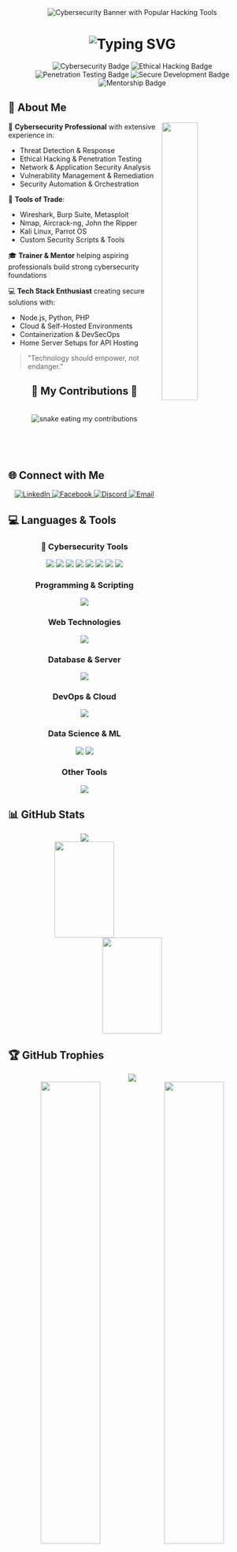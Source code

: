 <!-- CYBERSECURITY BANNER -->
<div align="center">
  <img src="https://github.com/rafat1999/GIT_Portfolio/blob/main/enhanced-cyber-banner.svg" alt="Cybersecurity Banner with Popular Hacking Tools">
</div>

<!-- ANIMATED INTRODUCTION -->
<h1 align="center">
  <img src="https://readme-typing-svg.herokuapp.com?font=Fira+Code&weight=600&size=30&pause=1000&color=00E4FF&center=true&vCenter=true&random=false&width=600&height=70&lines=Hi+there%2C+I'm+Shihab+Hossen+Rafat;I'm+Cybersecurity+Professional;Ethical+Hacker+%26+Trainer;Tech+Enthusiast+%26+Developer;SOC+Analyst" alt="Typing SVG" />
</h1>

<!-- ABOUT ME SECTION -->
<div align="center">
  <img src="https://img.shields.io/badge/-CYBERSECURITY-blue?style=for-the-badge" alt="Cybersecurity Badge"/>
  <img src="https://img.shields.io/badge/-ETHICAL%20HACKING-red?style=for-the-badge" alt="Ethical Hacking Badge"/>
  <img src="https://img.shields.io/badge/-PENETRATION%20TESTING-purple?style=for-the-badge" alt="Penetration Testing Badge"/>
  <img src="https://img.shields.io/badge/-SECURE%20DEVELOPMENT-green?style=for-the-badge" alt="Secure Development Badge"/>
  <img src="https://img.shields.io/badge/-MENTORSHIP-yellow?style=for-the-badge" alt="Mentorship Badge"/>
</div>

## 💫 About Me

<img align="right" width="38%" src="https://github.com/rafat1999/GIT_Portfolio/blob/main/Cyber_Security.gif"/>

🔐 **Cybersecurity Professional** with extensive experience in:
  - Threat Detection & Response
  - Ethical Hacking & Penetration Testing
  - Network & Application Security Analysis
  - Vulnerability Management & Remediation
  - Security Automation & Orchestration

🧰 **Tools of Trade**:
  - Wireshark, Burp Suite, Metasploit
  - Nmap, Aircrack-ng, John the Ripper
  - Kali Linux, Parrot OS
  - Custom Security Scripts & Tools

🎓 **Trainer & Mentor** helping aspiring professionals build strong cybersecurity foundations

💻 **Tech Stack Enthusiast** creating secure solutions with:
  - Node.js, Python, PHP
  - Cloud & Self-Hosted Environments
  - Containerization & DevSecOps
  - Home Server Setups for API Hosting

> "Technology should empower, not endanger."

<!-- CONTRIBUTION SNAKE -->
<div align="center">
  <h2>🐍 My Contributions 🐍</h2>
  <br>
  <img alt="snake eating my contributions" src="https://github.com/rafat1999/GIT_Portfolio/blob/output/github-contribution-grid-snake.gif" />
  
  <br/><br/><br/>
</div>

<!-- CONNECT WITH ME -->
## 🌐 Connect with Me

<div align="center">
  <a href="https://www.linkedin.com/in/shihab-hossen-rafat-01923321a/" target="_blank">
    <img src="https://img.shields.io/badge/LinkedIn-%230077B5.svg?style=for-the-badge&logo=linkedin&logoColor=white" alt="LinkedIn"/>
  </a>
  <a href="https://www.facebook.com/profile.php?id=100091757487932" target="_blank">
    <img src="https://img.shields.io/badge/Facebook-%231877F2.svg?style=for-the-badge&logo=facebook&logoColor=white" alt="Facebook"/>
  </a>
  <a href="https://discord.gg/hunter_leader_50600" target="_blank">
    <img src="https://img.shields.io/badge/Discord-%237289DA.svg?style=for-the-badge&logo=discord&logoColor=white" alt="Discord"/>
  </a>
  <a href="mailto:shihab.rafat99@gmail.com">
    <img src="https://img.shields.io/badge/Gmail-D14836?style=for-the-badge&logo=gmail&logoColor=white" alt="Email"/>
  </a>
</div>

<!-- LANGUAGES AND TOOLS -->
## 💻 Languages & Tools

<div align="center">
  <h3>🔐 Cybersecurity Tools</h3>
  <img src="https://img.shields.io/badge/Kali_Linux-557C94?style=for-the-badge&logo=kali-linux&logoColor=white" />
  <img src="https://img.shields.io/badge/Wireshark-1679A7?style=for-the-badge&logo=wireshark&logoColor=white" />
  <img src="https://img.shields.io/badge/Metasploit-E34F26?style=for-the-badge&logo=metasploit&logoColor=white" />
  <img src="https://img.shields.io/badge/Burp_Suite-FF6633?style=for-the-badge&logo=burp-suite&logoColor=white" />
  <img src="https://img.shields.io/badge/Nmap-0E83CD?style=for-the-badge&logo=nmap&logoColor=white" />
  <img src="https://img.shields.io/badge/OWASP-000000?style=for-the-badge&logo=owasp&logoColor=white" />
  <img src="https://img.shields.io/badge/John_the_Ripper-2C3E50?style=for-the-badge&logo=john-the-ripper&logoColor=white" />
  <img src="https://img.shields.io/badge/Aircrack--ng-6200EA?style=for-the-badge&logo=aircrack-ng&logoColor=white" />
  
  <h3>Programming & Scripting</h3>
  <img src="https://skillicons.dev/icons?i=py,js,php,cpp,c,bash,powershell,kotlin" />
  
  <h3>Web Technologies</h3>
  <img src="https://skillicons.dev/icons?i=html,css,nodejs,django,flutter" />
  
  <h3>Database & Server</h3>
  <img src="https://skillicons.dev/icons?i=mysql,mongodb,firebase,postgres,apache" />
  
  <h3>DevOps & Cloud</h3>
  <img src="https://skillicons.dev/icons?i=docker,gcp,cloudflare,github,postman" />
  
  <h3>Data Science & ML</h3>
  <img src="https://skillicons.dev/icons?i=tensorflow,pytorch" />
  <img src="https://img.shields.io/badge/scikit--learn-%23F7931E.svg?style=for-the-badge&logo=scikit-learn&logoColor=white" />
  
  <h3>Other Tools</h3>
  <img src="https://skillicons.dev/icons?i=vscode,raspberrypi,androidstudio" />
</div>

<!-- GITHUB STATS -->
## 📊 GitHub Stats

<div align="center">
  <img src="https://github-profile-summary-cards.vercel.app/api/cards/profile-details?username=rafat1999&theme=radical" />
</div>

<div align="center">
  <img width="49%" height="195px" src="https://github-readme-stats.vercel.app/api?username=rafat1999&theme=radical&hide_border=true&include_all_commits=true&count_private=true" />
  <img width="49%" height="195px" src="https://github-readme-stats.vercel.app/api/top-langs/?username=rafat1999&theme=radical&hide_border=true&layout=compact" />
</div>

<!-- GITHUB TROPHIES -->
## 🏆 GitHub Trophies
<div align="center">
  <img src="https://github-profile-trophy.vercel.app/?username=rafat1999&theme=radical&no-frame=true&no-bg=false&margin-w=4" />
</div>

<!-- QUOTE AND STREAK -->
<div align="center">
  <img width="49%" src="https://quotes-github-readme.vercel.app/api?type=horizontal&theme=radical" />
  <img width="49%" src="https://nirzak-streak-stats.vercel.app/?user=rafat1999&theme=radical&hide_border=true" />
</div>

<!-- VISITOR COUNTER -->
<div align="center">
  <h3>✨ Thanks for visiting! ✨</h3>
  <img src="https://profile-counter.glitch.me/rafat1999/count.svg" />
</div>

<!--
**rafat1999/rafat1999** is a ✨ _special_ ✨ repository because its `README.md` (this file) appears on your GitHub profile.
-->

